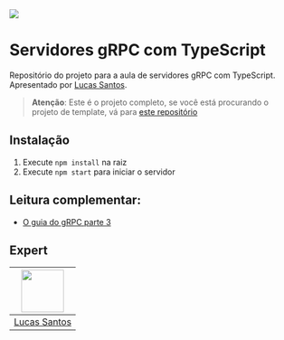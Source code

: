<img src="https://storage.googleapis.com/golden-wind/experts-club/capa-github.svg" />

# Servidores gRPC com TypeScript

Repositório do projeto para a aula de servidores gRPC com TypeScript. Apresentado por [Lucas Santos][1].

> __Atenção__: Este é o projeto completo, se você está procurando o projeto de template, vá para [este repositório](https://github.com/rocketseat-experts-club/grpc-server-typescript-template)

## Instalação

1. Execute `npm install` na raiz
2. Execute `npm start` para iniciar o servidor

## Leitura complementar:

- [O guia do gRPC parte 3](https://blog.lsantos.dev/o-guia-do-grpc-3/)

## Expert

| [<img src="https://github.com/khaosdoctor.png" width="75px;"/>][1] |
| :-: |
|[Lucas Santos][1]|

[1]: https://lsantos.dev
